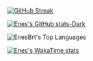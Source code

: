 

[![GitHub Streak](https://streak-stats.demolab.com?user=EnesBrt&theme=python-dark&hide_border=true)](https://git.io/streak-stats)

[![Enes's GitHub stats-Dark](https://github-readme-stats.vercel.app/api?username=EnesBrt&show_icons=true&theme=dark#gh-dark-mode-only)](https://github.com/anuraghazra/github-readme-stats#gh-dark-mode-only)

![EnesBrt's Top Languages](https://github-readme-stats.vercel.app/api/top-langs/?username=EnesBrt&theme=blue-green&show_icons=true&hide_border=true&layout=compact)

[![Enes's WakaTime stats](https://github-readme-stats.vercel.app/api/wakatime?username=EnesBrt)](https://github.com/anuraghazra/github-readme-stats)
